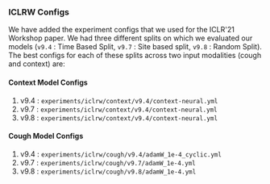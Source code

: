 ### ICLRW Configs
We have added the experiment configs that we used for the ICLR'21 Workshop paper. We had three different splits on which we evaluated our models (`v9.4` : Time Based Split, `v9.7` : Site based split, `v9.8` : Random Split). The best configs for each of these splits across two input modalities (cough and context) are:

#### Context Model Configs
1. v9.4 : `experiments/iclrw/context/v9.4/context-neural.yml`
2. v9.7 : `experiments/iclrw/context/v9.4/context-neural.yml`
3. v9.8 : `experiments/iclrw/context/v9.4/context-neural.yml`

#### Cough Model Configs
1. v9.4 : `experiments/iclrw/cough/v9.4/adamW_1e-4_cyclic.yml`
2. v9.7 : `experiments/iclrw/cough/v9.7/adamW_1e-4.yml`
3. v9.8 : `experiments/iclrw/cough/v9.8/adamW_1e-4.yml`
